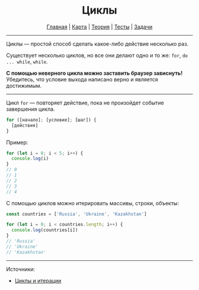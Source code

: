 <div align="center">

# Циклы

[Главная](https://github.com/dollaween/junior-roadmap/)
|
[Карта](/roadmap/README.md)
|
[Теория](/theory/README.md)
|
[Тесты](/tests/README.md)
|
[Задачи](/tasks/README.md)

</div>

---

Циклы — простой способ сделать какое-либо действие несколько раз.

Существует несколько циклов, но все они делают одно и то же: `for`, `do ... while`, `while`.

**С помощью неверного цикла можно заставить браузер зависнуть!** Убедитесь, что условие выхода написано верно и является достижимым.

---

Цикл `for` — повторяет действие, пока не произойдет событие завершения цикла.

```js
for ([начало]; [условие]; [шаг]) {
  [действия]
}
```

Пример:
```js
for (let i = 0; i < 5; i++) {
  console.log(i)
}
// 0
// 1
// 2
// 3
// 4
```

С помощью циклов можно итерировать массивы, строки, объекты:
```js
const countries = ['Russia', 'Ukraine', 'Kazakhstan']

for (let i = 0; i < countries.length; i++) {
  console.log(countries[i])
}
// 'Russia'
// 'Ukraine'
// 'Kazakhstan'
```


---

Источники:
* [Циклы и итерации](https://developer.mozilla.org/ru/docs/Web/JavaScript/Guide/Loops_and_iteration)
